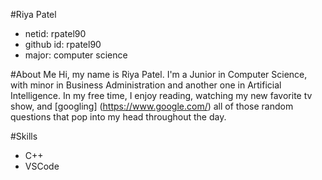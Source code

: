 #Riya Patel
- netid: rpatel90
- github id: rpatel90
- major: computer science

#About Me
Hi, my name is Riya Patel. I'm a Junior in Computer Science, with minor in Business Administration and another one in Artificial Intelligence. In my free time, I enjoy reading, watching my new favorite tv show, and [googling] (https://www.google.com/) all of those random questions that pop into my head throughout the day. 

#Skills
- C++
- VSCode
